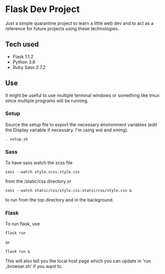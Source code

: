 # Flask Dev Project

Just a simple quarantine project to learn a little web dev and to act as a reference for future projects using these technologies.

## Tech used

* Flask 1.1.2
* Python 3.6
* Ruby Sass 3.7.2


## Use

It might be useful to use multiple terminal windows or something like tmux since multiple programs will be running.

### Setup

Source the setup file to export the necessary environment variables (edit the Display variable if necessary. I'm using wsl and xming).

```
. setup.sh
```

### Sass

To have sass watch the scss file 

```
sass --watch style.scss:style.css
```

from the /static/css directory or 

```
sass --watch static/css/style.css:static/css/style.css &
```

to run from the top directory and in the background.

### Flask

To run flask, use 

```
flask run
```

or 

```
flask run &
```

This will also tell you the local host page which you can update in 'run _browser.sh' if you want to.
